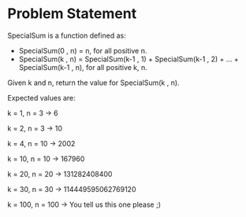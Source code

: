 # Problem Statement

SpecialSum is a function defined as:
* SpecialSum(0 , n) = n, for all positive n.
* SpecialSum(k , n) = SpecialSum(k-1 , 1) + SpecialSum(k-1 , 2) + ... + SpecialSum(k-1 , n), for all positive k, n.

Given k and n, return the value for SpecialSum(k , n).

Expected values are:

k = 1, n = 3 -> 6

k = 2, n = 3 -> 10

k = 4, n = 10 -> 2002

k = 10, n = 10 -> 167960

k = 20, n = 20 -> 131282408400

k = 30, n = 30 -> 114449595062769120

k = 100, n = 100 -> You tell us this one please ;)


